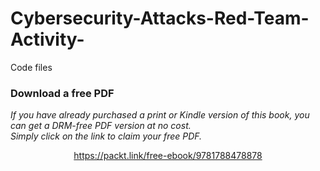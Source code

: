 # Cybersecurity-Attacks-Red-Team-Activity-
Code files
### Download a free PDF

 <i>If you have already purchased a print or Kindle version of this book, you can get a DRM-free PDF version at no cost.<br>Simply click on the link to claim your free PDF.</i>
<p align="center"> <a href="https://packt.link/free-ebook/9781788478878">https://packt.link/free-ebook/9781788478878 </a> </p>